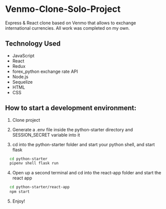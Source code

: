 # Venmo-Clone-Solo-Project

Express & React clone based on Venmo that allows to exchange international currencies. All work was completed on my own.

## Technology Used

* JavaScript
* React
* Redux
* forex_python exchange rate API
* Node.js
* Sequelize
* HTML
* CSS

## How to start a development environment:

1. Clone project

2. Generate a .env file inside the python-starter directory and SESSION_SECRET variable into it

3. cd into the python-starter folder and start your python shell, and start flask

```bash
  cd python-starter
  pipenv shell flask run
```

4. Open up a second terminal and cd into the react-app folder and start the react app

```bash
  cd python-starter/react-app
  npm start

```

5. Enjoy!
